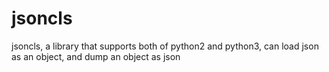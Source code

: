 # jsoncls
jsoncls, a library that supports both of python2 and python3, can load json as an object, and dump an object as json

